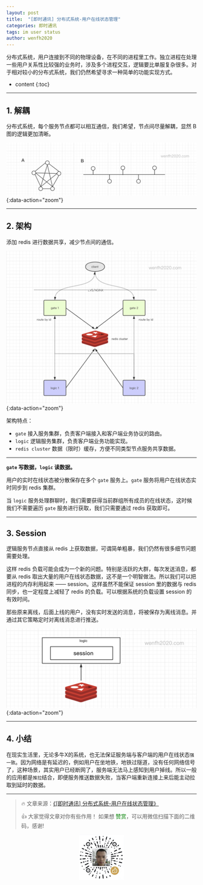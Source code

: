 ```yaml
---
layout: post
title:  "[即时通讯] 分布式系统-用户在线状态管理"
categories: 即时通讯
tags: im user status
author: wenfh2020
--- 
```


分布式系统，用户连接到不同的物理设备，在不同的进程里工作。独立进程在处理一些用户关系性比较强的业务时，涉及多个进程交互，逻辑要比单服复杂很多。对于相对较小的分布式系统，我们仍然希望寻求一种简单的功能实现方式。



* content
{:toc}

---

## 1. 解耦

分布式系统，每个服务节点都可以相互通信，我们希望，节点间尽量解耦，显然 B 图的逻辑更加清晰。

![通信解耦](/images/2020-05-21-20-02-12.png){:data-action="zoom"}

---

## 2. 架构

添加 redis 进行数据共享，减少节点间的通信。

![分布式架构](/images/2020-05-21-20-02-49.png){:data-action="zoom"}

架构特点：

* `gate` 接入服务集群，负责客户端接入和客户端业务协议的路由。
* `logic` 逻辑服务集群，负责客户端业务功能实现。
* `redis cluster` 数据（限时）缓存，方便不同类型节点服务共享数据。

---

**`gate` 写数据，`logic` 读数据。**

用户的实时在线状态被分散保存在多个 `gate` 服务上。`gate` 服务将用户在线状态实时同步到 redis 集群。

当 `logic` 服务处理群聊时，我们需要获得当前群组所有成员的在线状态，这时候我们不需要遍历 `gate` 服务进行获取，我们只需要通过 redis 获取即可。

---

## 3. Session

逻辑服务节点直接从 redis 上获取数据，可谓简单粗暴，我们仍然有很多细节问题需要处理。

这样 redis 负载可能会成为一个新的问题。特别是活跃的大群，每次发送消息，都要从 redis 取出大量的用户在线状态数据，这不是一个明智做法。所以我们可以把进程的内存利用起来 —— session。这样虽然不能保证 session 里的数据与 redis 同步，也一定程度上减轻了 redis 的负载。可以根据系统的负载设置 session 的有效时间。

那些原来离线，后面上线的用户，没有实时发送的消息，将被保存为离线消息。并通过其它策略定时对离线消息进行推送。

![缓存](/images/2020-05-21-20-44-09.png){:data-action="zoom"}

---

## 4. 小结

在现实生活里，无论多牛X的系统，也无法保证服务端与客户端的用户在线状态`强一致`。因为网络是有延迟的，例如用户在坐地铁，地铁过隧道，没有任何网络信号了，这种场景，其实用户已经断网了，服务端无法马上感知到用户掉线。所以一般的应用都是`推拉`结合，即便服务推送数据失败，当客户端重新连接上来后能主动拉取到延时的数据。

---

> 🔥 文章来源：[《[即时通讯] 分布式系统-用户在线状态管理》](https://wenfh2020.com/2020/05/20/im-group-user-status-mgr/)
>
> 👍 大家觉得文章对你有些作用！ 如果想 <font color=green>赞赏</font>，可以用微信扫描下面的二维码，感谢!
<div align=center><img src="/images/2020-08-06-15-49-47.png" width="120"/></div>
